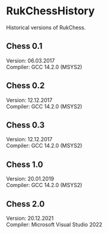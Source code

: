 # RukChessHistory
Historical versions of RukChess.

## Chess 0.1
Version: 06.03.2017  
Compiler: GCC 14.2.0 (MSYS2)

## Chess 0.2
Version: 12.12.2017  
Compiler: GCC 14.2.0 (MSYS2)

## Chess 0.3
Version: 12.12.2017  
Compiler: GCC 14.2.0 (MSYS2)

## Chess 1.0
Version: 20.01.2019  
Compiler: GCC 14.2.0 (MSYS2)

## Chess 2.0
Version: 20.12.2021  
Compiler: Microsoft Visual Studio 2022